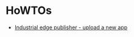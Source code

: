 # HoWTOs

- [Industrial edge publisher - upload a new app](https://github.com/industrial-edge-nl/HOWTOs/tree/main/Industrial%20edge%20publisher)

